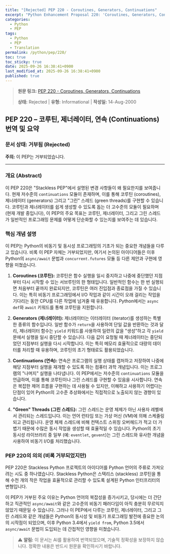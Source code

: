 ```yaml
---
title: "[Rejected] PEP 220 - Coroutines, Generators, Continuations"
excerpt: "Python Enhancement Proposal 220: 'Coroutines, Generators, Continuations'에 대한 한국어 번역입니다."
categories:
  - Python
  - PEP
tags:
  - Python
  - PEP
  - Translation
permalink: /python/pep/220/
toc: true
toc_sticky: true
date: 2025-09-26 16:38:41+0900
last_modified_at: 2025-09-26 16:38:41+0900
published: true
---
```

> **원문 링크:** [PEP 220 - Coroutines, Generators, Continuations](https://peps.python.org/pep-0220/)
>
> **상태:** Rejected | **유형:** Informational | **작성일:** 14-Aug-2000

## PEP 220 – 코루틴, 제너레이터, 연속 (Continuations) 번역 및 요약

### 문서 상태: 거부됨 (Rejected)
**주의:** 이 PEP는 거부되었습니다.

---

### 개요 (Abstract)

이 PEP 220은 "Stackless PEP"에서 설명된 변경 사항들이 왜 필요한지를 보여줍니다. 현재 저수준의 `continuations` 모듈이 존재하며, 이를 통해 코루틴 (coroutines), 제너레이터 (generators) 그리고 "그린" 스레드 (green threads)를 구현할 수 있습니다. 코루틴과 제너레이터를 쉽게 생성할 수 있도록 돕는 더 고수준의 모듈이 필요하며 (현재 개발 중입니다), 이 PEP의 주요 목표는 코루틴, 제너레이터, 그리고 그린 스레드가 일반적인 프로그래밍 문제를 어떻게 단순화할 수 있는지를 보여주는 데 있습니다.

### 핵심 개념 설명

이 PEP는 Python의 비동기 및 동시성 프로그래밍의 기초가 되는 중요한 개념들을 다루고 있습니다. 비록 이 PEP 자체는 거부되었지만, 여기서 논의된 아이디어들은 이후 Python의 `async/await` 문법과 `concurrent.futures` 모듈 등 다른 제안과 구현에 영향을 미쳤습니다.

1.  **Coroutines (코루틴):**
    코루틴은 함수 실행을 일시 중지하고 나중에 중단했던 지점부터 다시 시작할 수 있는 서브루틴의 한 형태입니다. 일반적인 함수는 한 번 실행되면 처음부터 끝까지 완료되지만, 코루틴은 여러 진입점과 종료점을 가질 수 있습니다. 이는 특히 비동기 프로그래밍에서 I/O 작업과 같이 시간이 오래 걸리는 작업을 기다리는 동안 CPU를 다른 작업에 넘겨줄 때 유용합니다. Python에서는 `async def`와 `await` 키워드를 통해 코루틴을 지원합니다.

2.  **Generators (제너레이터):**
    제너레이터는 이터레이터 (iterator)를 생성하는 특별한 종류의 함수입니다. 일반 함수가 `return`을 사용하여 단일 값을 반환하는 것과 달리, 제너레이터 함수는 `yield` 키워드를 사용하여 일련의 값을 "생성"하고 각 `yield` 문에서 실행을 일시 중단할 수 있습니다. 다음 값이 요청될 때 제너레이터는 중단되었던 지점부터 실행을 다시 시작합니다. 이는 특히 메모리 효율적으로 대량의 데이터를 처리할 때 유용하며, 코루틴의 초기 형태로도 활용되었습니다.

3.  **Continuations (연속):**
    연속은 프로그램의 실행 상태를 캡처하고 저장하여 나중에 해당 지점부터 실행을 재개할 수 있도록 하는 컴퓨터 과학 개념입니다. 이는 프로그램의 "나머지" 실행을 나타냅니다. 이 PEP에서는 저수준의 `continuations` 모듈을 언급하며, 이를 통해 코루틴이나 그린 스레드를 구현할 수 있음을 시사합니다. 연속은 복잡한 제어 흐름을 구현하는 데 사용될 수 있지만, 이해하고 사용하기 어렵다는 단점이 있어 Python의 고수준 추상화에서는 직접적으로 노출되지 않는 경향이 있습니다.

4.  **"Green" Threads (그린 스레드):**
    그린 스레드는 운영 체제가 아닌 사용자 레벨에서 관리되는 스레드입니다. 이는 언어 런타임 또는 가상 머신 (VM)에 의해 스케줄링되고 관리됩니다. 운영 체제 스레드에 비해 컨텍스트 스위칭 오버헤드가 적고 더 가볍기 때문에 수많은 동시 작업을 생성할 때 효율적일 수 있습니다. Python의 초기 동시성 라이브러리 중 일부 (예: `eventlet`, `gevent`)는 그린 스레드와 유사한 개념을 사용하여 비동기 I/O를 처리했습니다.

### PEP 220의 의의 (비록 거부되었지만)

PEP 220은 Stackless Python 프로젝트의 아이디어를 Python 언어의 주류로 가져오려는 시도 중 하나였습니다. Stackless Python은 스택리스 (stackless) 코루틴을 통해 수천 개의 작은 작업을 효율적으로 관리할 수 있도록 설계된 Python 인터프리터의 변형입니다.

이 PEP가 거부된 주요 이유는 Python 언어의 복잡성을 증가시키고, 당시에는 더 간단하고 직관적인 `async/await`와 같은 고수준의 비동기 패러다임이 아직 충분히 무르익지 않았기 때문일 수 있습니다. 그러나 이 PEP에서 다루는 코루틴, 제너레이터, 그리고 그린 스레드와 같은 개념들은 Python의 동시성 및 비동기 프로그래밍 발전에 중요한 논의의 시작점이 되었으며, 이후 Python 3.4에서 `yield from`, Python 3.5에서 `async/await` 문법이 도입되는 데 간접적인 영향을 미쳤습니다.


> ⚠️ **알림:** 이 문서는 AI를 활용하여 번역되었으며, 기술적 정확성을 보장하지 않습니다. 정확한 내용은 반드시 원문을 확인하시기 바랍니다.